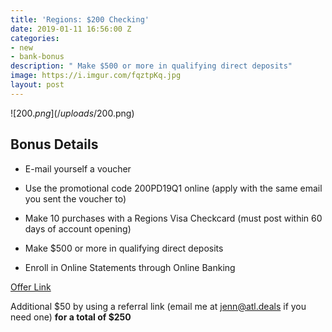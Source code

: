 ```yaml
---
title: 'Regions: $200 Checking'
date: 2019-01-11 16:56:00 Z
categories:
- new
- bank-bonus
description: " Make $500 or more in qualifying direct deposits"
image: https://i.imgur.com/fqztpKq.jpg
layout: post
---
```


![$200.png](/uploads/$200.png)

## **Bonus Details**

* E-mail yourself a voucher

* Use the promotional code 200PD19Q1 online (apply with the same email you sent the voucher to)

* Make 10 purchases with a Regions Visa Checkcard (must post within 60 days of account opening)

* Make $500 or more in qualifying direct deposits

* Enroll in Online Statements through Online Banking

[Offer Link](https://info.regions.com/regions/18/hhg/cashoffer/campaignReglp/index.html?BT_TX=1&ProspectID=A0319F06857F41CB990485B1E69623C0&promo=200PD19Q1)

Additional $50 by using a referral link (email me at jenn@atl.deals if you need one) **for a total of $250**